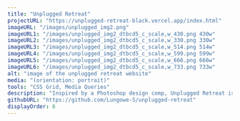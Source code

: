 ```yaml
---
title: "Unplugged Retreat"
projectURL: "https://unplugged-retreat-black.vercel.app/index.html"
imageURL: "/images/unplugged_img2.png"
imageURL1: "/images/unplugged_img2_dtbcd5_c_scale,w_430.png 430w"
imageURL2: "/images/unplugged_img2_dtbcd5_c_scale,w_330.png 330w"
imageURL3: "/images/unplugged_img2_dtbcd5_c_scale,w_514.png 514w"
imageURL4: "/images/unplugged_img2_dtbcd5_c_scale,w_599.png 599w"
imageURL5: "/images/unplugged_img2_dtbcd5_c_scale,w_666.png 666w"
imageURL6: "/images/unplugged_img2_dtbcd5_c_scale,w_733.png 733w"
alt: "image of the unplugged retreat website"
media: "(orientation: portrait)"
tools: "CSS Grid, Media Queries"
description: "Inspired by a Photoshop design comp, Unplugged Retreat is a meticulously crafted, fully responsive website designed to provide your team with an escape from city life. It comes to life through the power of HTML and CSS."
githubURL: "https://github.com/Lungowe-S/unplugged-retreat"
displayOrder: 6
---
```


